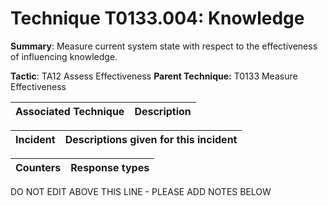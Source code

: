 # Technique T0133.004: Knowledge

**Summary**: Measure current system state with respect to the effectiveness of influencing knowledge.

**Tactic**: TA12 Assess Effectiveness           **Parent Technique:** T0133 Measure Effectiveness


| Associated Technique | Description |
| --------- | ------------------------- |



| Incident | Descriptions given for this incident |
| -------- | -------------------- |



| Counters | Response types |
| -------- | -------------- |


DO NOT EDIT ABOVE THIS LINE - PLEASE ADD NOTES BELOW